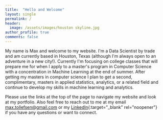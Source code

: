 ```yaml
---
title:  "Hello and Welcome"
layout: single
permalink: /
header:
  image: /assets/images/houston skyline.jpg
author_profile: true
comments: false
---
```


My name is Max and welcome to my website. I'm a Data Scientist by trade and am currently based in Houston, Texas (although I'm always open to an adventure in a new city!). Currently I'm focusing on college classes that will prepare me for when I apply to a master's program in Computer Science with a concentration in Machine Learning at the end of summer. After getting my masters in computer science I plan to get a second, complimentary, masters in applied statistics, analytics, or a related field and continue to develop my skills in machine learning and analytics. 

Please use the links at the top of the page to navigate my website and look at my portfolio. Also feel free to reach out to me at my email [max.tollefsen@gmail.com](mailto:max.tollefsen@gmail.com) or my [LinkedIn](https://www.linkedin.com/in/max-tollefsen/){:target="_blank" rel="noopener"} if you have any questions or want to connect.
